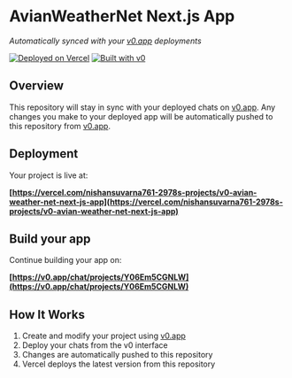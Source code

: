 # AvianWeatherNet Next.js App

*Automatically synced with your [v0.app](https://v0.app) deployments*

[![Deployed on Vercel](https://img.shields.io/badge/Deployed%20on-Vercel-black?style=for-the-badge&logo=vercel)](https://vercel.com/nishansuvarna761-2978s-projects/v0-avian-weather-net-next-js-app)
[![Built with v0](https://img.shields.io/badge/Built%20with-v0.app-black?style=for-the-badge)](https://v0.app/chat/projects/Y06Em5CGNLW)

## Overview

This repository will stay in sync with your deployed chats on [v0.app](https://v0.app).
Any changes you make to your deployed app will be automatically pushed to this repository from [v0.app](https://v0.app).

## Deployment

Your project is live at:

**[https://vercel.com/nishansuvarna761-2978s-projects/v0-avian-weather-net-next-js-app](https://vercel.com/nishansuvarna761-2978s-projects/v0-avian-weather-net-next-js-app)**

## Build your app

Continue building your app on:

**[https://v0.app/chat/projects/Y06Em5CGNLW](https://v0.app/chat/projects/Y06Em5CGNLW)**

## How It Works

1. Create and modify your project using [v0.app](https://v0.app)
2. Deploy your chats from the v0 interface
3. Changes are automatically pushed to this repository
4. Vercel deploys the latest version from this repository
